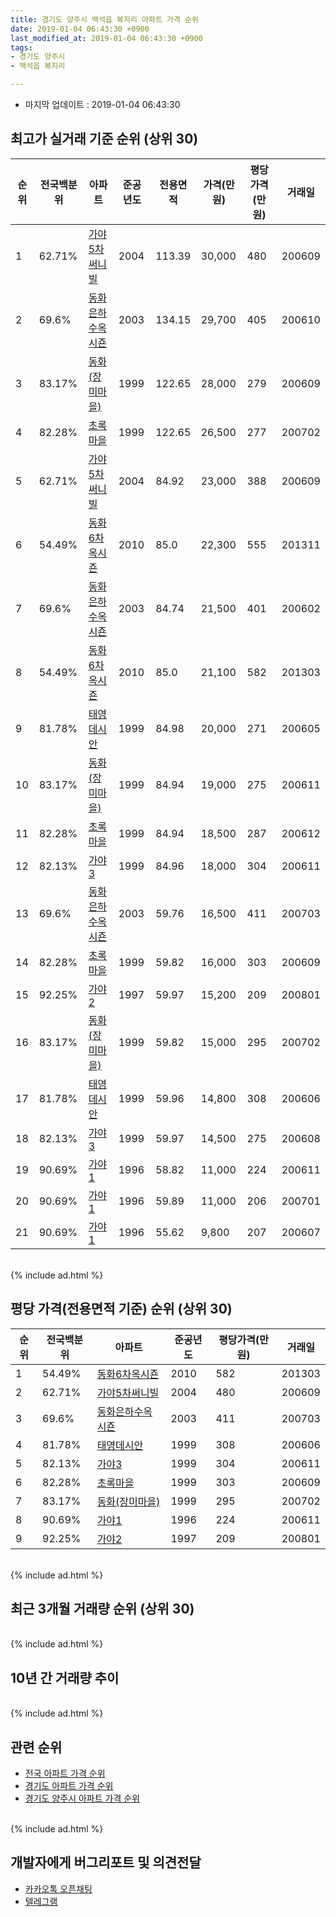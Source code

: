 ```yaml
---
title: 경기도 양주시 백석읍 복지리 아파트 가격 순위
date: 2019-01-04 06:43:30 +0900
last_modified_at: 2019-01-04 06:43:30 +0900
tags:
- 경기도 양주시
- 백석읍 복지리

---
```


* 마지막 업데이트 : 2019-01-04 06:43:30

## 최고가 실거래 기준 순위 (상위 30)


|순위|전국백분위|아파트|준공년도|전용면적|가격(만원)|평당가격(만원)|거래일|
|---|---|---|---|---|---|---|---|
|1|62.71%|[가야5차써니빌](https://search.naver.com/search.naver?query=%EA%B2%BD%EA%B8%B0%EB%8F%84+%EC%96%91%EC%A3%BC%EC%8B%9C+%EB%B0%B1%EC%84%9D%EC%9D%8D+%EB%B3%B5%EC%A7%80%EB%A6%AC+%EA%B0%80%EC%95%BC5%EC%B0%A8%EC%8D%A8%EB%8B%88%EB%B9%8C)|2004|113.39|30,000|480|200609|
|2|69.6%|[동화은하수옥시죤](https://search.naver.com/search.naver?query=%EA%B2%BD%EA%B8%B0%EB%8F%84+%EC%96%91%EC%A3%BC%EC%8B%9C+%EB%B0%B1%EC%84%9D%EC%9D%8D+%EB%B3%B5%EC%A7%80%EB%A6%AC+%EB%8F%99%ED%99%94%EC%9D%80%ED%95%98%EC%88%98%EC%98%A5%EC%8B%9C%EC%A3%A4)|2003|134.15|29,700|405|200610|
|3|83.17%|[동화(장미마을)](https://search.naver.com/search.naver?query=%EA%B2%BD%EA%B8%B0%EB%8F%84+%EC%96%91%EC%A3%BC%EC%8B%9C+%EB%B0%B1%EC%84%9D%EC%9D%8D+%EB%B3%B5%EC%A7%80%EB%A6%AC+%EB%8F%99%ED%99%94%28%EC%9E%A5%EB%AF%B8%EB%A7%88%EC%9D%84%29)|1999|122.65|28,000|279|200609|
|4|82.28%|[초록마을](https://search.naver.com/search.naver?query=%EA%B2%BD%EA%B8%B0%EB%8F%84+%EC%96%91%EC%A3%BC%EC%8B%9C+%EB%B0%B1%EC%84%9D%EC%9D%8D+%EB%B3%B5%EC%A7%80%EB%A6%AC+%EC%B4%88%EB%A1%9D%EB%A7%88%EC%9D%84)|1999|122.65|26,500|277|200702|
|5|62.71%|[가야5차써니빌](https://search.naver.com/search.naver?query=%EA%B2%BD%EA%B8%B0%EB%8F%84+%EC%96%91%EC%A3%BC%EC%8B%9C+%EB%B0%B1%EC%84%9D%EC%9D%8D+%EB%B3%B5%EC%A7%80%EB%A6%AC+%EA%B0%80%EC%95%BC5%EC%B0%A8%EC%8D%A8%EB%8B%88%EB%B9%8C)|2004|84.92|23,000|388|200609|
|6|54.49%|[동화6차옥시죤](https://search.naver.com/search.naver?query=%EA%B2%BD%EA%B8%B0%EB%8F%84+%EC%96%91%EC%A3%BC%EC%8B%9C+%EB%B0%B1%EC%84%9D%EC%9D%8D+%EB%B3%B5%EC%A7%80%EB%A6%AC+%EB%8F%99%ED%99%946%EC%B0%A8%EC%98%A5%EC%8B%9C%EC%A3%A4)|2010|85.0|22,300|555|201311|
|7|69.6%|[동화은하수옥시죤](https://search.naver.com/search.naver?query=%EA%B2%BD%EA%B8%B0%EB%8F%84+%EC%96%91%EC%A3%BC%EC%8B%9C+%EB%B0%B1%EC%84%9D%EC%9D%8D+%EB%B3%B5%EC%A7%80%EB%A6%AC+%EB%8F%99%ED%99%94%EC%9D%80%ED%95%98%EC%88%98%EC%98%A5%EC%8B%9C%EC%A3%A4)|2003|84.74|21,500|401|200602|
|8|54.49%|[동화6차옥시죤](https://search.naver.com/search.naver?query=%EA%B2%BD%EA%B8%B0%EB%8F%84+%EC%96%91%EC%A3%BC%EC%8B%9C+%EB%B0%B1%EC%84%9D%EC%9D%8D+%EB%B3%B5%EC%A7%80%EB%A6%AC+%EB%8F%99%ED%99%946%EC%B0%A8%EC%98%A5%EC%8B%9C%EC%A3%A4)|2010|85.0|21,100|582|201303|
|9|81.78%|[태영데시안](https://search.naver.com/search.naver?query=%EA%B2%BD%EA%B8%B0%EB%8F%84+%EC%96%91%EC%A3%BC%EC%8B%9C+%EB%B0%B1%EC%84%9D%EC%9D%8D+%EB%B3%B5%EC%A7%80%EB%A6%AC+%ED%83%9C%EC%98%81%EB%8D%B0%EC%8B%9C%EC%95%88)|1999|84.98|20,000|271|200605|
|10|83.17%|[동화(장미마을)](https://search.naver.com/search.naver?query=%EA%B2%BD%EA%B8%B0%EB%8F%84+%EC%96%91%EC%A3%BC%EC%8B%9C+%EB%B0%B1%EC%84%9D%EC%9D%8D+%EB%B3%B5%EC%A7%80%EB%A6%AC+%EB%8F%99%ED%99%94%28%EC%9E%A5%EB%AF%B8%EB%A7%88%EC%9D%84%29)|1999|84.94|19,000|275|200611|
|11|82.28%|[초록마을](https://search.naver.com/search.naver?query=%EA%B2%BD%EA%B8%B0%EB%8F%84+%EC%96%91%EC%A3%BC%EC%8B%9C+%EB%B0%B1%EC%84%9D%EC%9D%8D+%EB%B3%B5%EC%A7%80%EB%A6%AC+%EC%B4%88%EB%A1%9D%EB%A7%88%EC%9D%84)|1999|84.94|18,500|287|200612|
|12|82.13%|[가야3](https://search.naver.com/search.naver?query=%EA%B2%BD%EA%B8%B0%EB%8F%84+%EC%96%91%EC%A3%BC%EC%8B%9C+%EB%B0%B1%EC%84%9D%EC%9D%8D+%EB%B3%B5%EC%A7%80%EB%A6%AC+%EA%B0%80%EC%95%BC3)|1999|84.96|18,000|304|200611|
|13|69.6%|[동화은하수옥시죤](https://search.naver.com/search.naver?query=%EA%B2%BD%EA%B8%B0%EB%8F%84+%EC%96%91%EC%A3%BC%EC%8B%9C+%EB%B0%B1%EC%84%9D%EC%9D%8D+%EB%B3%B5%EC%A7%80%EB%A6%AC+%EB%8F%99%ED%99%94%EC%9D%80%ED%95%98%EC%88%98%EC%98%A5%EC%8B%9C%EC%A3%A4)|2003|59.76|16,500|411|200703|
|14|82.28%|[초록마을](https://search.naver.com/search.naver?query=%EA%B2%BD%EA%B8%B0%EB%8F%84+%EC%96%91%EC%A3%BC%EC%8B%9C+%EB%B0%B1%EC%84%9D%EC%9D%8D+%EB%B3%B5%EC%A7%80%EB%A6%AC+%EC%B4%88%EB%A1%9D%EB%A7%88%EC%9D%84)|1999|59.82|16,000|303|200609|
|15|92.25%|[가야2](https://search.naver.com/search.naver?query=%EA%B2%BD%EA%B8%B0%EB%8F%84+%EC%96%91%EC%A3%BC%EC%8B%9C+%EB%B0%B1%EC%84%9D%EC%9D%8D+%EB%B3%B5%EC%A7%80%EB%A6%AC+%EA%B0%80%EC%95%BC2)|1997|59.97|15,200|209|200801|
|16|83.17%|[동화(장미마을)](https://search.naver.com/search.naver?query=%EA%B2%BD%EA%B8%B0%EB%8F%84+%EC%96%91%EC%A3%BC%EC%8B%9C+%EB%B0%B1%EC%84%9D%EC%9D%8D+%EB%B3%B5%EC%A7%80%EB%A6%AC+%EB%8F%99%ED%99%94%28%EC%9E%A5%EB%AF%B8%EB%A7%88%EC%9D%84%29)|1999|59.82|15,000|295|200702|
|17|81.78%|[태영데시안](https://search.naver.com/search.naver?query=%EA%B2%BD%EA%B8%B0%EB%8F%84+%EC%96%91%EC%A3%BC%EC%8B%9C+%EB%B0%B1%EC%84%9D%EC%9D%8D+%EB%B3%B5%EC%A7%80%EB%A6%AC+%ED%83%9C%EC%98%81%EB%8D%B0%EC%8B%9C%EC%95%88)|1999|59.96|14,800|308|200606|
|18|82.13%|[가야3](https://search.naver.com/search.naver?query=%EA%B2%BD%EA%B8%B0%EB%8F%84+%EC%96%91%EC%A3%BC%EC%8B%9C+%EB%B0%B1%EC%84%9D%EC%9D%8D+%EB%B3%B5%EC%A7%80%EB%A6%AC+%EA%B0%80%EC%95%BC3)|1999|59.97|14,500|275|200608|
|19|90.69%|[가야1](https://search.naver.com/search.naver?query=%EA%B2%BD%EA%B8%B0%EB%8F%84+%EC%96%91%EC%A3%BC%EC%8B%9C+%EB%B0%B1%EC%84%9D%EC%9D%8D+%EB%B3%B5%EC%A7%80%EB%A6%AC+%EA%B0%80%EC%95%BC1)|1996|58.82|11,000|224|200611|
|20|90.69%|[가야1](https://search.naver.com/search.naver?query=%EA%B2%BD%EA%B8%B0%EB%8F%84+%EC%96%91%EC%A3%BC%EC%8B%9C+%EB%B0%B1%EC%84%9D%EC%9D%8D+%EB%B3%B5%EC%A7%80%EB%A6%AC+%EA%B0%80%EC%95%BC1)|1996|59.89|11,000|206|200701|
|21|90.69%|[가야1](https://search.naver.com/search.naver?query=%EA%B2%BD%EA%B8%B0%EB%8F%84+%EC%96%91%EC%A3%BC%EC%8B%9C+%EB%B0%B1%EC%84%9D%EC%9D%8D+%EB%B3%B5%EC%A7%80%EB%A6%AC+%EA%B0%80%EC%95%BC1)|1996|55.62|9,800|207|200607|


<br>
{% include ad.html %}
<br>

## 평당 가격(전용면적 기준) 순위 (상위 30)


|순위|전국백분위|아파트|준공년도|평당가격(만원)|거래일|
|---|---|---|---|---|---|
|1|54.49%|[동화6차옥시죤](https://search.naver.com/search.naver?query=%EA%B2%BD%EA%B8%B0%EB%8F%84+%EC%96%91%EC%A3%BC%EC%8B%9C+%EB%B0%B1%EC%84%9D%EC%9D%8D+%EB%B3%B5%EC%A7%80%EB%A6%AC+%EB%8F%99%ED%99%946%EC%B0%A8%EC%98%A5%EC%8B%9C%EC%A3%A4)|2010|582|201303|
|2|62.71%|[가야5차써니빌](https://search.naver.com/search.naver?query=%EA%B2%BD%EA%B8%B0%EB%8F%84+%EC%96%91%EC%A3%BC%EC%8B%9C+%EB%B0%B1%EC%84%9D%EC%9D%8D+%EB%B3%B5%EC%A7%80%EB%A6%AC+%EA%B0%80%EC%95%BC5%EC%B0%A8%EC%8D%A8%EB%8B%88%EB%B9%8C)|2004|480|200609|
|3|69.6%|[동화은하수옥시죤](https://search.naver.com/search.naver?query=%EA%B2%BD%EA%B8%B0%EB%8F%84+%EC%96%91%EC%A3%BC%EC%8B%9C+%EB%B0%B1%EC%84%9D%EC%9D%8D+%EB%B3%B5%EC%A7%80%EB%A6%AC+%EB%8F%99%ED%99%94%EC%9D%80%ED%95%98%EC%88%98%EC%98%A5%EC%8B%9C%EC%A3%A4)|2003|411|200703|
|4|81.78%|[태영데시안](https://search.naver.com/search.naver?query=%EA%B2%BD%EA%B8%B0%EB%8F%84+%EC%96%91%EC%A3%BC%EC%8B%9C+%EB%B0%B1%EC%84%9D%EC%9D%8D+%EB%B3%B5%EC%A7%80%EB%A6%AC+%ED%83%9C%EC%98%81%EB%8D%B0%EC%8B%9C%EC%95%88)|1999|308|200606|
|5|82.13%|[가야3](https://search.naver.com/search.naver?query=%EA%B2%BD%EA%B8%B0%EB%8F%84+%EC%96%91%EC%A3%BC%EC%8B%9C+%EB%B0%B1%EC%84%9D%EC%9D%8D+%EB%B3%B5%EC%A7%80%EB%A6%AC+%EA%B0%80%EC%95%BC3)|1999|304|200611|
|6|82.28%|[초록마을](https://search.naver.com/search.naver?query=%EA%B2%BD%EA%B8%B0%EB%8F%84+%EC%96%91%EC%A3%BC%EC%8B%9C+%EB%B0%B1%EC%84%9D%EC%9D%8D+%EB%B3%B5%EC%A7%80%EB%A6%AC+%EC%B4%88%EB%A1%9D%EB%A7%88%EC%9D%84)|1999|303|200609|
|7|83.17%|[동화(장미마을)](https://search.naver.com/search.naver?query=%EA%B2%BD%EA%B8%B0%EB%8F%84+%EC%96%91%EC%A3%BC%EC%8B%9C+%EB%B0%B1%EC%84%9D%EC%9D%8D+%EB%B3%B5%EC%A7%80%EB%A6%AC+%EB%8F%99%ED%99%94%28%EC%9E%A5%EB%AF%B8%EB%A7%88%EC%9D%84%29)|1999|295|200702|
|8|90.69%|[가야1](https://search.naver.com/search.naver?query=%EA%B2%BD%EA%B8%B0%EB%8F%84+%EC%96%91%EC%A3%BC%EC%8B%9C+%EB%B0%B1%EC%84%9D%EC%9D%8D+%EB%B3%B5%EC%A7%80%EB%A6%AC+%EA%B0%80%EC%95%BC1)|1996|224|200611|
|9|92.25%|[가야2](https://search.naver.com/search.naver?query=%EA%B2%BD%EA%B8%B0%EB%8F%84+%EC%96%91%EC%A3%BC%EC%8B%9C+%EB%B0%B1%EC%84%9D%EC%9D%8D+%EB%B3%B5%EC%A7%80%EB%A6%AC+%EA%B0%80%EC%95%BC2)|1997|209|200801|


<br>
{% include ad.html %}
<br>

## 최근 3개월 거래량 순위 (상위 30)


<div style="width:100%;">
    <canvas id="deal_count_ranking" height="250"></canvas>
</div>


<script>
new Chart(document.getElementById("deal_count_ranking"), {
    type: 'horizontalBar',
    data: {
        labels: ['가야5차써니빌', '태영데시안', '초록마을', '동화(장미마을)', '가야3', '가야2', '가야1'],
        datasets: [{
            label: '실거래 수',
            data: [5, 3, 3, 3, 2, 2, 1],
            borderColor: "rgba(255, 0, 128, 1)",
            backgroundColor: "rgba(255, 0, 128, 0.5)",
            fill: false,
        }]
    },
    options: {
        responsive: true,
        title: {
            display: true,
            text: '최근 3개월 거래량 순위'
        },
        tooltips: {
            mode: 'index',
            intersect: false,
            callbacks: {
                title: function(tooltipItems, data) {
                    return "실거래 수:";
                },
                label: function(tooltipItem, data) {
                    return data.labels[tooltipItem.index] + ": " + tooltipItem.xLabel;
                }
            }
        },
        hover: {
            mode: 'nearest',
            intersect: true
        },
        scales: {
            xAxes: [{
                display: true,
                scaleLabel: {
                    display: true,
                    labelString: '실거래 수'
                },
                ticks: {
                    suggestedMin: 0,
                }
            }],
            yAxes: [{
                display: true,
                ticks: {
                    autoSkip: false,
                    callback: function(value, index, values) {
                        if (value.length > 15)
                            return value.substr(0, 13) + "...";
                        else
                            return value;
                    }
                },
                scaleLabel: {
                    display: false,
                }
            }]
        }
    }
});

</script>


<br>
{% include ad.html %}
<br>

## 10년 간 거래량 추이


<div style="width:100%;">
    <canvas id="deal_progress" height="250"></canvas>
</div>

<script>
new Chart(document.getElementById("deal_progress"), {
    type: 'line',
    data: {
        labels: ['200901','200902','200903','200904','200905','200906','200907','200908','200909','200910','200911','200912','201001','201002','201003','201004','201005','201006','201007','201008','201009','201010','201011','201012','201101','201102','201103','201104','201105','201106','201107','201108','201109','201110','201111','201112','201201','201202','201203','201204','201205','201206','201207','201208','201209','201210','201211','201212','201301','201302','201303','201304','201305','201306','201307','201308','201309','201310','201311','201312','201401','201402','201403','201404','201405','201406','201407','201408','201409','201410','201411','201412','201501','201502','201503','201504','201505','201506','201507','201508','201509','201510','201511','201512','201601','201602','201603','201604','201605','201606','201607','201608','201609','201610','201611','201612','201701','201702','201703','201704','201705','201706','201707','201708','201709','201710','201711','201712','201801','201802','201803','201804','201805','201806','201807','201808','201809','201810','201811','201812','201901'],
        datasets: [{
            label: '실거래 수',
            pointRadius: 1,
            data: [2, 6, 9, 7, 18, 14, 15, 24, 19, 14, 5, 6, 8, 15, 7, 7, 4, 8, 11, 9, 11, 9, 9, 18, 23, 17, 20, 12, 15, 20, 21, 17, 19, 19, 12, 4, 9, 16, 16, 9, 8, 13, 10, 3, 18, 10, 15, 10, 7, 9, 19, 17, 19, 9, 4, 17, 21, 14, 11, 11, 8, 11, 17, 8, 17, 7, 14, 23, 24, 16, 14, 18, 17, 17, 24, 30, 16, 28, 30, 21, 18, 44, 19, 15, 17, 20, 36, 21, 29, 21, 24, 30, 24, 20, 13, 8, 11, 15, 22, 15, 26, 13, 10, 14, 11, 10, 16, 9, 7, 11, 17, 18, 11, 7, 10, 4, 15, 10, 12, 7, 0],
            borderColor: "rgba(255, 201, 14, 1)",
            backgroundColor: "rgba(255, 201, 14, 0.5)",
            fill: true,
        }]
    },
    options: {
        responsive: true,
        title: {
            display: true,
            text: '10년간 거래량 추이'
        },
        tooltips: {
            mode: 'index',
            intersect: false,
        },
        hover: {
            mode: 'nearest',
            intersect: true
        },
        scales: {
            xAxes: [{
                display: true,
                scaleLabel: {
                    display: true,
                    labelString: '년/월'
                }
            }],
            yAxes: [{
                display: true,
                ticks: {
                    suggestedMin: 0,
                },
                scaleLabel: {
                    display: true,
                    labelString: '실거래 수'
                }
            }]
        }
    }
});

</script>


<br>
{% include ad.html %}
<br>

## 관련 순위

- [전국 아파트 가격 순위](https://inasie.github.io/apt-ranking/전국)
- [경기도 아파트 가격 순위](https://inasie.github.io/apt-ranking/경기도)
- [경기도 양주시 아파트 가격 순위](https://inasie.github.io/apt-ranking/경기도-양주시)


<br>
{% include ad.html %}
<br>

## 개발자에게 버그리포트 및 의견전달

- [카카오톡 오픈채팅](https://open.kakao.com/o/gLJUAP4)
- [텔레그램](https://t.me/inasie)

